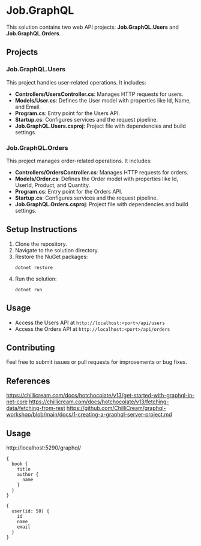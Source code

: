 # Job.GraphQL

This solution contains two web API projects: **Job.GraphQL.Users** and **Job.GraphQL.Orders**.

## Projects

### Job.GraphQL.Users
This project handles user-related operations. It includes:
- **Controllers/UsersController.cs**: Manages HTTP requests for users.
- **Models/User.cs**: Defines the User model with properties like Id, Name, and Email.
- **Program.cs**: Entry point for the Users API.
- **Startup.cs**: Configures services and the request pipeline.
- **Job.GraphQL.Users.csproj**: Project file with dependencies and build settings.

### Job.GraphQL.Orders
This project manages order-related operations. It includes:
- **Controllers/OrdersController.cs**: Manages HTTP requests for orders.
- **Models/Order.cs**: Defines the Order model with properties like Id, UserId, Product, and Quantity.
- **Program.cs**: Entry point for the Orders API.
- **Startup.cs**: Configures services and the request pipeline.
- **Job.GraphQL.Orders.csproj**: Project file with dependencies and build settings.

## Setup Instructions
1. Clone the repository.
2. Navigate to the solution directory.
3. Restore the NuGet packages:
   ```
   dotnet restore
   ```
4. Run the solution:
   ```
   dotnet run
   ```

## Usage
- Access the Users API at `http://localhost:<port>/api/users`
- Access the Orders API at `http://localhost:<port>/api/orders`

## Contributing
Feel free to submit issues or pull requests for improvements or bug fixes.


## References
https://chillicream.com/docs/hotchocolate/v13/get-started-with-graphql-in-net-core
https://chillicream.com/docs/hotchocolate/v13/fetching-data/fetching-from-rest
https://github.com/ChilliCream/graphql-workshop/blob/main/docs/1-creating-a-graphql-server-project.md

## Usage

http://localhost:5290/graphql/

```
{
  book {
    title
    author {
      name
    }
  }
}
```

```
{
  user(id: 50) {
    id
    name
    email
  }
}
```